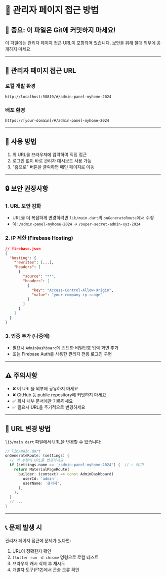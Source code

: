 # 🔐 관리자 페이지 접근 방법

## 📌 중요: 이 파일은 Git에 커밋하지 마세요!

이 파일에는 관리자 페이지 접근 URL이 포함되어 있습니다.
보안을 위해 절대 외부에 공개하지 마세요.

---

## 🚀 관리자 페이지 접근 URL

### 로컬 개발 환경
```
http://localhost:58810/#/admin-panel-myhome-2024
```

### 배포 환경
```
https://[your-domain]/#/admin-panel-myhome-2024
```

---

## 📝 사용 방법

1. 위 URL을 브라우저에 입력하여 직접 접근
2. 로그인 없이 바로 관리자 대시보드 사용 가능
3. "홈으로" 버튼을 클릭하면 메인 페이지로 이동

---

## 🔒 보안 권장사항

### 1. URL 보안 강화
- URL을 더 복잡하게 변경하려면 `lib/main.dart`의 `onGenerateRoute`에서 수정
- 예: `/admin-panel-myhome-2024` → `/super-secret-admin-xyz-2024`

### 2. IP 제한 (Firebase Hosting)
```json
// firebase.json
{
  "hosting": {
    "rewrites": [...],
    "headers": [
      {
        "source": "**",
        "headers": [
          {
            "key": "Access-Control-Allow-Origin",
            "value": "your-company-ip-range"
          }
        ]
      }
    ]
  }
}
```

### 3. 인증 추가 (나중에)
- 필요시 `AdminDashboard`에 간단한 비밀번호 입력 화면 추가
- 또는 Firebase Auth를 사용한 관리자 전용 로그인 구현

---

## ⚠️ 주의사항

- ❌ 이 URL을 외부에 공유하지 마세요
- ❌ GitHub 등 public repository에 커밋하지 마세요
- ✅ 회사 내부 문서에만 기록하세요
- ✅ 필요시 URL을 주기적으로 변경하세요

---

## 🔄 URL 변경 방법

`lib/main.dart` 파일에서 URL을 변경할 수 있습니다:

```dart
// lib/main.dart
onGenerateRoute: (settings) {
  // 이 부분의 URL을 변경하세요
  if (settings.name == '/admin-panel-myhome-2024') {  // ← 여기!
    return MaterialPageRoute(
      builder: (context) => const AdminDashboard(
        userId: 'admin',
        userName: '관리자',
      ),
    );
  }
  // ...
}
```

---

## 📞 문제 발생 시

관리자 페이지 접근에 문제가 있다면:
1. URL이 정확한지 확인
2. `flutter run -d chrome` 명령으로 로컬 테스트
3. 브라우저 캐시 삭제 후 재시도
4. 개발자 도구(F12)에서 콘솔 오류 확인

